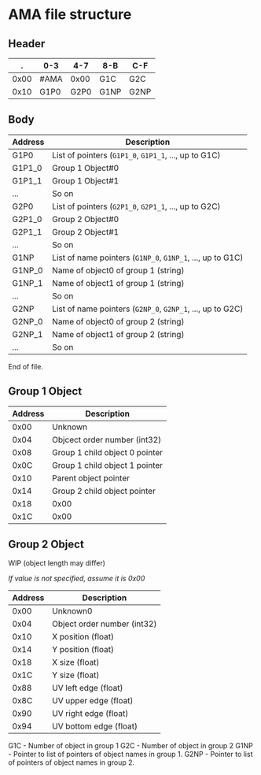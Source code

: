 # AMA file structure

## Header

.    | 0-3  | 4-7  | 8-B  | C-F
---- | ---- | ---- | ---- | ----
0x00 | #AMA | 0x00 | G1C  | G2C
0x10 | G1P0 | G2P0 | G1NP | G2NP

## Body

Address | Description
------- | ---------------------
  G1P0  | List of pointers (`G1P1_0`, `G1P1_1`, ..., up to G1C)
 G1P1_0 | Group 1 Object#0
 G1P1_1 | Group 1 Object#1
   ...  | So on
  G2P0  | List of pointers (`G2P1_0`, `G2P1_1`, ..., up to G2C)
 G2P1_0 | Group 2 Object#0
 G2P1_1 | Group 2 Object#1
   ...  | So on
  G1NP  | List of name pointers (`G1NP_0`, `G1NP_1`, ..., up to G1C)
 G1NP_0 | Name of object0 of group 1 (string)
 G1NP_1 | Name of object1 of group 1 (string)
   ...  | So on
  G2NP  | List of name pointers (`G2NP_0`, `G2NP_1`, ..., up to G2C)
 G2NP_0 | Name of object0 of group 2 (string)
 G2NP_1 | Name of object1 of group 2 (string)
   ...  | So on

End of file.

## Group 1 Object

Address | Description
------- | ------------
  0x00  | Unknown
  0x04  | Objcect order number (int32)
  0x08  | Group 1 child object 0 pointer
  0x0C  | Group 1 child object 1 pointer
  0x10  | Parent object pointer
  0x14  | Group 2 child object pointer
  0x18  | 0x00
  0x1C  | 0x00

## Group 2 Object

WIP (object length may differ)

*If value is not specified, assume it is 0x00*

Address | Description
------- | ------------
  0x00  | Unknown0
  0x04  | Object order number (int32)
  0x10  | X position (float)
  0x14  | Y position (float)
  0x18  | X size (float)
  0x1C  | Y size (float)
  0x88  | UV left edge (float)
  0x8C  | UV upper edge (float)
  0x90  | UV right edge (float)
  0x94  | UV bottom edge (float)

G1C - Number of object in group 1
G2C - Number of object in group 2
G1NP - Pointer to list of pointers of object names in group 1.
G2NP - Pointer to list of pointers of object names in group 2.
